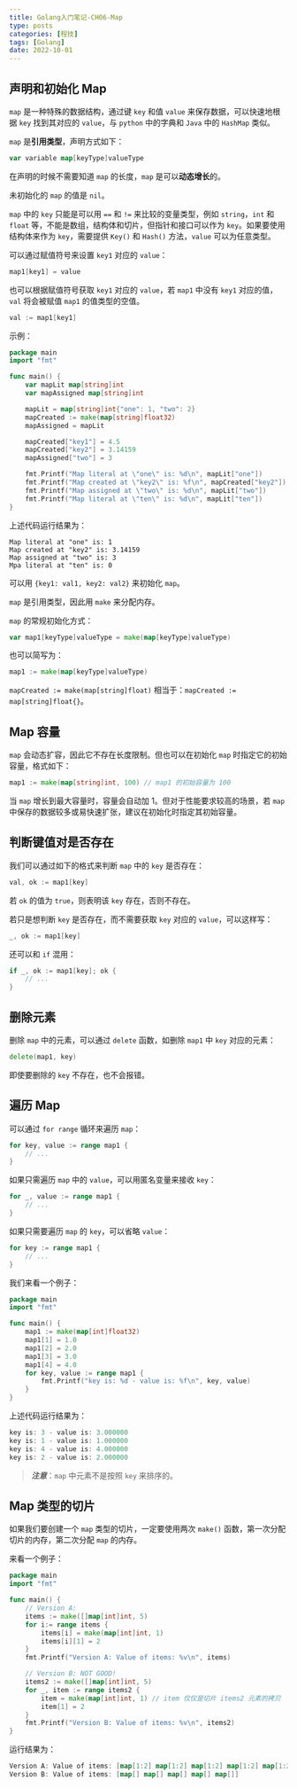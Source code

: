 ```yaml
---
title: Golang入门笔记-CH06-Map
type: posts
categories: [程技]
tags: [Golang]
date: 2022-10-01
---
```

## 声明和初始化 Map

`map` 是一种特殊的数据结构，通过键 `key` 和值 `value` 来保存数据，可以快速地根据 `key` 找到其对应的 `value`，与 `python` 中的字典和 `Java` 中的 `HashMap` 类似。

`map` 是**引用类型**，声明方式如下：

```go
var variable map[keyType]valueType
```

在声明的时候不需要知道 `map` 的长度，`map` 是可以**动态增长**的。

未初始化的 `map` 的值是 `nil`。

`map` 中的 `key` 只能是可以用 `==` 和 `!=` 来比较的变量类型，例如 `string`，`int` 和 `float` 等，不能是数组，结构体和切片，但指针和接口可以作为 `key`。如果要使用结构体来作为 `key`，需要提供 `Key()` 和 `Hash()` 方法，`value` 可以为任意类型。

可以通过赋值符号来设置 `key1` 对应的 `value`：

```go
map1[key1] = value
```

也可以根据赋值符号获取 `key1` 对应的 `value`，若 `map1` 中没有 `key1` 对应的值，`val` 将会被赋值 `map1` 的值类型的空值。

```go
val := map1[key1]
```

示例：

```go
package main
import "fmt"

func main() {
    var mapLit map[string]int
    var mapAssigned map[string]int

    mapLit = map[string]int{"one": 1, "two": 2}
    mapCreated := make(map[string]float32)
    mapAssigned = mapLit

    mapCreated["key1"] = 4.5
    mapCreated["key2"] = 3.14159
    mapAssigned["two"] = 3

    fmt.Printf("Map literal at \"one\" is: %d\n", mapLit["one"])
    fmt.Printf("Map created at \"key2\" is: %f\n", mapCreated["key2"])
    fmt.Printf("Map assigned at \"two\" is: %d\n", mapLit["two"])
    fmt.Printf("Map literal at \"ten\" is: %d\n", mapLit["ten"])
}
```

上述代码运行结果为：

```shell
Map literal at "one" is: 1
Map created at "key2" is: 3.14159
Map assigned at "two" is: 3
Mpa literal at "ten" is: 0
```

可以用 `{key1: val1, key2: val2}` 来初始化 `map`。

`map` 是引用类型，因此用 `make` 来分配内存。

`map` 的常规初始化方式：

```go
var map1[keyType]valueType = make(map[keyType]valueType)
```

也可以简写为：

```go
map1 := make(map[keyType]valueType)
```

`mapCreated := make(map[string]float)` 相当于：`mapCreated := map[string]float{}`。

## Map 容量

`map` 会动态扩容，因此它不存在长度限制。但也可以在初始化 `map` 时指定它的初始容量，格式如下：

```go
map1 := make(map[string]int, 100) // map1 的初始容量为 100
```

当 `map` 增长到最大容量时，容量会自动加 1。但对于性能要求较高的场景，若 `map` 中保存的数据较多或易快速扩张，建议在初始化时指定其初始容量。

## 判断键值对是否存在

我们可以通过如下的格式来判断 `map` 中的 `key` 是否存在：

```go
val, ok := map1[key]
```

若 `ok` 的值为 `true`，则表明该 `key` 存在，否则不存在。

若只是想判断 `key` 是否存在，而不需要获取 `key` 对应的 `value`，可以这样写：

```go
_, ok := map1[key]
```

还可以和 `if` 混用：

```go
if _, ok := map1[key]; ok {
    // ...
}
```

## 删除元素

删除 `map` 中的元素，可以通过 `delete` 函数，如删除 `map1` 中 `key` 对应的元素：

```go
delete(map1, key)
```

即使要删除的 `key` 不存在，也不会报错。

## 遍历 Map

可以通过 `for range` 循环来遍历 `map`：

```go
for key, value := range map1 {
    // ...
}
```

如果只需遍历 `map` 中的 `value`，可以用匿名变量来接收 `key`：

```go
for _, value := range map1 {
    // ...
}
```

如果只需要遍历 `map` 的 `key`，可以省略 `value`：

```go
for key := range map1 {
    // ...
}
```

我们来看一个例子：

```go
package main
import "fmt"

func main() {
    map1 := make(map[int]float32)
    map1[1] = 1.0
    map1[2] = 2.0
    map1[3] = 3.0
    map1[4] = 4.0
    for key, value := range map1 {
        fmt.Printf("key is: %d - value is: %f\n", key, value)
    }
}
```

上述代码运行结果为：

```go
key is: 3 - value is: 3.000000
key is: 1 - value is: 1.000000
key is: 4 - value is: 4.000000
key is: 2 - value is: 2.000000
```

> ***注意***：`map` 中元素不是按照 `key` 来排序的。
>

## Map 类型的切片

如果我们要创建一个 `map` 类型的切片，一定要使用两次 `make()` 函数，第一次分配切片的内存，第二次分配 `map` 的内存。

来看一个例子：

```go
package main
import "fmt"

func main() {
    // Version A:
    items := make([]map[int]int, 5)
    for i:= range items {
        items[i] = make(map[int]int, 1)
        items[i][1] = 2
    }
    fmt.Printf("Version A: Value of items: %v\n", items)

    // Version B: NOT GOOD!
    items2 := make([]map[int]int, 5)
    for _, item := range items2 {
        item = make(map[int]int, 1) // item 仅仅是切片 items2 元素的拷贝
        item[1] = 2
    }
    fmt.Printf("Version B: Value of items: %v\n", items2)
}
```

运行结果为：

```go
Version A: Value of items: [map[1:2] map[1:2] map[1:2] map[1:2] map[1:2]]
Version B: Value of items: [map[] map[] map[] map[] map[]]
```
